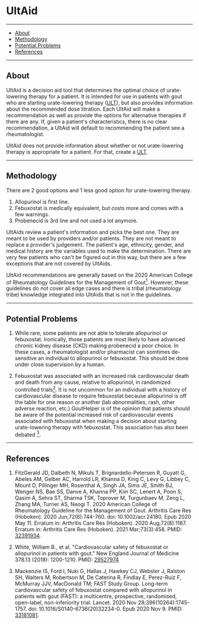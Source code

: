 # UltAid

---

- [About](#about)
- [Methodology](#methodology)
- [Potential Problems](#potentialproblems)
- [References](#references)

---

## <span id="about">About</span>

UltAid is a decision aid tool that determines the optimal choice of urate-lowering therapy for a patient. It is intended for use in patients with gout who are starting urate-lowering therapy ([ULT](/treatments/about/ult/)), but also provides information about the recommended dose titration. Each UltAid will make a recommendation as well as provide the options for alternative therapies if there are any. If, given a patient's characteristics, there is no clear recommendation, a UltAid will default to recommending the patient see a rheumatologist.

UltAid does not provide information about whether or not urate-lowering therapy is appropriate for a patient. For that, create a [ULT](/ults/create/).

---

## <span id="methodology">Methodology</span>

There are 2 good options and 1 less good option for urate-lowering therapy.

1. Allopurinol is first line.
2. Febuxostat is medically equivalent, but costs more and comes with a few warnings.
3. Probenecid is 3rd line and not used a lot anymore.

UltAids review a patient's information and picks the best one. They are meant to be used by providers and/or patients. They are not meant to replace a provider's judgement.
The patient's age, ethnicity, gender, and medical history are the variables used to make the determination. There are very few patients who can't be figured out in this way, but there are a few exceptions that are not covered by UltAids.

UltAid recommendations are generally based on the 2020 American College of Rheumatology Guidelines
for the Management of Gout[<sup>1</sup>](#ref-1). However, these guidelines do not cover all edge cases and there is tribal (rheumatology tribe) knowledge integrated into UltAids that is not in the guidelines.

---

## <span id="potentialproblems">Potential Problems</span>

1. While rare, some patients are not able to tolerate allopurinol or febuxostat. Ironically, those patients are most likely to have advanced chronic kidney disease (CKD) making probenecid a poor choice. In these cases, a rheumatologist and/or pharmacist can somtimes de-sensitive an individual to allopurinol or febuxostat. This should be done under close supervision by a human.

2. Febuxostat was associated with an increased risk cardiovascular death and death from any cause, relative to allopurinol, in randomized controlled trials[<sup>2</sup>](#ref-2). It is not uncommon for an individual with a history of cardiovascular disease to require febuxostat because allopurinol is off the table for one reason or another (lab abnormalities, rash, other adverse reaction, etc.) GoutHelper is of the opinion that patients should be aware of the potential increased risk of cardiovascular events associated with febuxostat when making a decision about starting urate-lowering therapy with febuxostat. This association has also been debated [<sup>3</sup>](#ref-3).

---

## <span id="references">References</span>

1. <span id="ref-1"></span>FitzGerald JD, Dalbeth N, Mikuls T, Brignardello-Petersen R, Guyatt G, Abeles AM, Gelber AC, Harrold LR, Khanna D, King C, Levy G, Libbey C, Mount D, Pillinger MH, Rosenthal A, Singh JA, Sims JE, Smith BJ, Wenger NS, Bae SS, Danve A, Khanna PP, Kim SC, Lenert A, Poon S, Qasim A, Sehra ST, Sharma TSK, Toprover M, Turgunbaev M, Zeng L, Zhang MA, Turner AS, Neogi T. 2020 American College of Rheumatology Guideline for the Management of Gout. Arthritis Care Res (Hoboken). 2020 Jun;72(6):744-760. doi: 10.1002/acr.24180. Epub 2020 May 11. Erratum in: Arthritis Care Res (Hoboken). 2020 Aug;72(8):1187. Erratum in: Arthritis Care Res (Hoboken). 2021 Mar;73(3):458. PMID: [32391934](https://pubmed.ncbi.nlm.nih.gov/32391934/).

2. <span id="ref-2"></span>White, William B., et al. "Cardiovascular safety of febuxostat or allopurinol in patients with gout." New England Journal of Medicine 378.13 (2018): 1200-1210. PMID: [29527974](https://doi.org/10.1056/nejmoa1710895)

3. <span id="ref-3"></span>Mackenzie IS, Ford I, Nuki G, Hallas J, Hawkey CJ, Webster J, Ralston SH, Walters M, Robertson M, De Caterina R, Findlay E, Perez-Ruiz F, McMurray JJV, MacDonald TM; FAST Study Group. Long-term cardiovascular safety of febuxostat compared with allopurinol in patients with gout (FAST): a multicentre, prospective, randomised, open-label, non-inferiority trial. Lancet. 2020 Nov 28;396(10264):1745-1757. doi: 10.1016/S0140-6736(20)32234-0. Epub 2020 Nov 9. PMID: [33181081](<https://doi.org/10.1016/s0140-6736(20)32234-0>).

